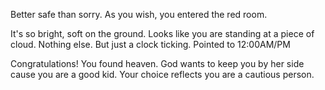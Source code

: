 Better safe than sorry. As you wish, you entered the red room.

  It's so bright, soft on the ground. Looks like you are standing at a piece of cloud.
  Nothing else. But just a clock ticking. Pointed to 12:00AM/PM

  Congratulations!
    You found heaven. God wants to keep you by her side cause you are a good kid.
    Your choice reflects you are a cautious person.

  <Good End>
